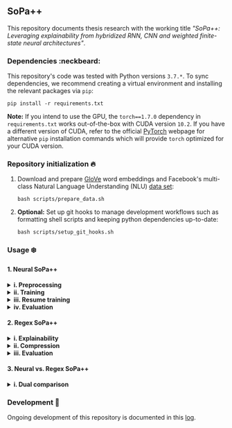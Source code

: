 ## SoPa++

This repository documents thesis research with the working title *"SoPa++: Leveraging explainability from hybridized RNN, CNN and weighted finite-state neural architectures"*.

### Dependencies :neckbeard:

This repository's code was tested with Python versions `3.7.*`. To sync dependencies, we recommend creating a virtual environment and installing the relevant packages via `pip`:

```shell
pip install -r requirements.txt
```

**Note:** If you intend to use the GPU, the `torch==1.7.0` dependency in `requirements.txt` works out-of-the-box with CUDA version `10.2`. If you have a different version of CUDA, refer to the official [PyTorch](https://pytorch.org/get-started/locally/) webpage for alternative `pip` installation commands which will provide `torch` optimized for your CUDA version.

### Repository initialization :fire:

1. Download and prepare [GloVe](https://nlp.stanford.edu/projects/glove/) word embeddings and Facebook's multi-class Natural Language Understanding (NLU) [data set](https://research.fb.com/publications/cross-lingual-transfer-learning-for-multilingual-task-oriented-dialog/):

    ```shell
    bash scripts/prepare_data.sh
    ```

2. **Optional:** Set up git hooks to manage development workflows such as formatting shell scripts and keeping python dependencies up-to-date:

    ```shell
    bash scripts/setup_git_hooks.sh
    ```

### Usage :snowflake:

#### 1. Neural SoPa++

<details><summary><strong>i. Preprocessing</strong></summary>
<p>

For preprocessing Facebook's multi-class NLU data set, we use `src/preprocess_multiclass_nlu.py`:

```
usage: preprocess_multiclass_nlu.py [-h] [--data-directory <dir_path>]
                                    [--disable-upsampling]
                                    [--logging-level {debug,info,warning,error,critical}]
                                    [--truecase]

optional arguments:
  -h, --help            show this help message and exit

optional preprocessing arguments:
  --data-directory      <dir_path>
                        Data directory containing clean input data (default:
                        ./data/facebook_multiclass_nlu/)
  --disable-upsampling  Disable upsampling on the train and validation data
                        sets (default: False)
  --truecase            Retain true casing when preprocessing data. Otherwise
                        data will be lowercased by default (default: False)

optional logging arguments:
  --logging-level       {debug,info,warning,error,critical}
                        Set logging level (default: info)
```

The default workflow cleans the original NLU data, forces it to lowercased format and upsamples all minority classes. To run the default workflow, execute:

```shell
bash scripts/preprocess_multiclass_nlu.sh
```

</p>
</details>

<details><summary><strong>ii. Training</strong></summary>
<p>

For training the neural SoPa++ model, we use `src/train_spp.py`:

```
usage: train_spp.py [-h] --embeddings <file_path> --train-data <file_path>
                    --train-labels <file_path> --valid-data <file_path>
                    --valid-labels <file_path> [--batch-size <int>]
                    [--bias-scale <float>] [--clip-threshold <float>]
                    [--disable-scheduler] [--disable-tqdm] [--dropout <float>]
                    [--epochs <int>] [--evaluation-period <int>] [--gpu]
                    [--gpu-device <str>] [--grid-config <file_path>]
                    [--grid-training] [--learning-rate <float>]
                    [--logging-level {debug,info,warning,error,critical}]
                    [--max-doc-len <int>] [--models-directory <dir_path>]
                    [--no-wildcards] [--num-random-iterations <int>]
                    [--num-train-instances <int>] [--only-epoch-eval]
                    [--patience <int>] [--patterns <str>]
                    [--scheduler-factor <float>] [--scheduler-patience <int>]
                    [--seed <int>]
                    [--semiring {MaxSumSemiring,MaxProductSemiring}]
                    [--static-embeddings] [--tau-threshold <float>]
                    [--torch-num-threads <int>] [--tqdm-update-period <int>]
                    [--wildcard-scale <float>] [--word-dropout <float>]

optional arguments:
  -h, --help               show this help message and exit

optional sopa-architecture arguments:
  --bias-scale             <float>
                           Scale biases by this parameter (default: 1.0)
  --no-wildcards           Do not use wildcard transitions (default: False)
  --patterns               <str>
                           Pattern lengths and counts with the following
                           syntax: PatternLength1-PatternCount1_PatternLength2
                           -PatternCount2_... (default: 6-50_5-50_4-50_3-50)
  --semiring               {MaxSumSemiring,MaxProductSemiring}
                           Specify which semiring to use (default:
                           MaxSumSemiring)
  --static-embeddings      Freeze learning of token embeddings (default:
                           False)
  --tau-threshold          <float>
                           Specify value of STE binarizer tau threshold
                           (default: 0.0)
  --wildcard-scale         <float>
                           Scale wildcard(s) by this parameter (default: None)

required training arguments:
  --embeddings             <file_path>
                           Path to GloVe token embeddings file (default: None)
  --train-data             <file_path>
                           Path to train data file (default: None)
  --train-labels           <file_path>
                           Path to train labels file (default: None)
  --valid-data             <file_path>
                           Path to validation data file (default: None)
  --valid-labels           <file_path>
                           Path to validation labels file (default: None)

optional training arguments:
  --batch-size             <int>
                           Batch size for training (default: 256)
  --clip-threshold         <float>
                           Gradient clipping threshold (default: None)
  --disable-scheduler      Disable learning rate scheduler which reduces
                           learning rate on performance plateau (default:
                           False)
  --dropout                <float>
                           Neuron dropout probability (default: 0.2)
  --epochs                 <int>
                           Maximum number of training epochs (default: 50)
  --evaluation-period      <int>
                           Specify after how many training updates should
                           model evaluation(s) be conducted. Evaluation will
                           always be conducted at the end of epochs (default:
                           100)
  --learning-rate          <float>
                           Learning rate for Adam optimizer (default: 0.001)
  --max-doc-len            <int>
                           Maximum document length allowed (default: None)
  --models-directory       <dir_path>
                           Base directory where all models will be saved
                           (default: ./models)
  --num-train-instances    <int>
                           Maximum number of training instances (default:
                           None)
  --only-epoch-eval        Only evaluate model at the end of epoch, instead of
                           evaluation by updates (default: False)
  --patience               <int>
                           Number of epochs with no improvement after which
                           training will be stopped (default: 10)
  --scheduler-factor       <float>
                           Factor by which the learning rate will be reduced
                           (default: 0.1)
  --scheduler-patience     <int>
                           Number of epochs with no improvement after which
                           learning rate will be reduced (default: 5)
  --seed                   <int>
                           Global random seed for numpy and torch (default:
                           42)
  --word-dropout           <float>
                           Word dropout probability (default: 0.2)

optional grid-training arguments:
  --grid-config            <file_path>
                           Path to grid configuration file (default:
                           ./src/resources/flat_grid_heavy_config.json)
  --grid-training          Use grid-training instead of single-training
                           (default: False)
  --num-random-iterations  <int>
                           Number of random iteration(s) for each grid
                           instance (default: 10)

optional hardware-acceleration arguments:
  --gpu                    Use GPU hardware acceleration (default: False)
  --gpu-device             <str>
                           GPU device specification in case --gpu option is
                           used (default: cuda:0)
  --torch-num-threads      <int>
                           Set the number of threads used for CPU intraop
                           parallelism with PyTorch (default: None)

optional logging arguments:
  --logging-level          {debug,info,warning,error,critical}
                           Set logging level (default: info)

optional progress-bar arguments:
  --disable-tqdm           Disable tqdm progress bars (default: False)
  --tqdm-update-period     <int>
                           Specify after how many training updates should the
                           tqdm progress bar be updated with model diagnostics
                           (default: 5)
```

##### Neural SoPa++ model training

To train a single neural SoPa++ model using our defaults on the CPU, execute:

```shell
bash scripts/train_spp_cpu.sh
```

To train a single neural SoPa++ model using our defaults on a single GPU, execute:

```shell
bash scripts/train_spp_gpu.sh
```

##### Grid-based neural SoPa++ model training

To apply grid-based training on neural SoPa++ models using our defaults on the CPU, execute:

```shell
bash scripts/train_spp_grid_cpu.sh
```

To apply grid-based training on neural SoPa++ models using our defaults on a single GPU, execute:

```shell
bash scripts/train_spp_grid_gpu.sh
```

</p>
</details>

<details><summary><strong>iii. Resume training</strong></summary>
<p>

For resuming the aforementioned training workflow in case of interruptions, we use `src/train_resume_spp.py`:

```
usage: train_resume_spp.py [-h] --model-log-directory <dir_path>
                           [--disable-tqdm] [--gpu] [--gpu-device <str>]
                           [--grid-training]
                           [--logging-level {debug,info,warning,error,critical}]
                           [--torch-num-threads <int>]
                           [--tqdm-update-period <int>]

optional arguments:
  -h, --help             show this help message and exit

required training arguments:
  --model-log-directory  <dir_path>
                         Base model directory containing model data to be
                         resumed for training (default: None)

optional grid-training arguments:
  --grid-training        Use grid-training instead of single-training
                         (default: False)

optional hardware-acceleration arguments:
  --gpu                  Use GPU hardware acceleration (default: False)
  --gpu-device           <str>
                         GPU device specification in case --gpu option is used
                         (default: cuda:0)
  --torch-num-threads    <int>
                         Set the number of threads used for CPU intraop
                         parallelism with PyTorch (default: None)

optional logging arguments:
  --logging-level        {debug,info,warning,error,critical}
                         Set logging level (default: info)

optional progress-bar arguments:
  --disable-tqdm         Disable tqdm progress bars (default: False)
  --tqdm-update-period   <int>
                         Specify after how many training updates should the
                         tqdm progress bar be updated with model diagnostics
                         (default: 5)
```

##### Resume neural SoPa++ model training

To resume training of a single neural SoPa++ model using our defaults on the CPU, execute:

```shell
bash scripts/train_resume_spp_cpu.sh /path/to/model/directory
```

To resume training of a single neural SoPa++ model using our defaults on a single GPU, execute:

```shell
bash scripts/train_resume_spp_gpu.sh /path/to/model/directory
```

##### Resume grid-based neural SoPa++ model training

To resume grid-based training of neural SoPa++ models using our defaults on the CPU, execute:

```shell
bash scripts/train_resume_spp_grid_cpu.sh /path/to/model/directory
```

To resume grid-based training of neural SoPa++ models using our defaults on a single GPU, execute:

```shell
bash scripts/train_resume_spp_grid_gpu.sh /path/to/model/directory
```

</p>
</details>

<details><summary><strong>iv. Evaluation</strong></summary>
<p>

For evaluating a trained neural SoPa++ model, we use `src/evaluate_spp.py`:

```
usage: evaluate_spp.py [-h] --eval-data <file_path> --eval-labels <file_path>
                       --model-checkpoint <glob_path> [--batch-size <int>]
                       [--evaluation-metric {recall,precision,f1-score,accuracy}]
                       [--evaluation-metric-type {weighted avg,macro avg}]
                       [--gpu] [--gpu-device <str>] [--grid-evaluation]
                       [--logging-level {debug,info,warning,error,critical}]
                       [--max-doc-len <int>] [--output-prefix <str>]
                       [--torch-num-threads <int>]

optional arguments:
  -h, --help                show this help message and exit

required evaluation arguments:
  --eval-data               <file_path>
                            Path to evaluation data file (default: None)
  --eval-labels             <file_path>
                            Path to evaluation labels file (default: None)
  --model-checkpoint        <glob_path>
                            Glob path to model checkpoint with '.pt' extension
                            (default: None)

optional evaluation arguments:
  --batch-size              <int>
                            Batch size for evaluation (default: 256)
  --max-doc-len             <int>
                            Maximum document length allowed (default: None)
  --output-prefix           <str>
                            Prefix for output classification report (default:
                            test)

optional grid-evaluation arguments:
  --evaluation-metric       {recall,precision,f1-score,accuracy}
                            Specify which evaluation metric to use for
                            comparison (default: f1-score)
  --evaluation-metric-type  {weighted avg,macro avg}
                            Specify which type of evaluation metric to use
                            (default: weighted avg)
  --grid-evaluation         Use grid-evaluation framework to find/summarize
                            best model (default: False)

optional hardware-acceleration arguments:
  --gpu                     Use GPU hardware acceleration (default: False)
  --gpu-device              <str>
                            GPU device specification in case --gpu option is
                            used (default: cuda:0)
  --torch-num-threads       <int>
                            Set the number of threads used for CPU intraop
                            parallelism with PyTorch (default: None)

optional logging arguments:
  --logging-level           {debug,info,warning,error,critical}
                            Set logging level (default: info)
```

##### Neural SoPa++ model evaluation

To evaluate single or multiple neural SoPa++ model(s) using our defaults on the CPU, execute:

```shell
bash scripts/evaluate_spp_cpu.sh "/glob/to/neural/model/*/checkpoints"
```

To evaluate single or multiple neural SoPa++ model(s) using our defaults on a single GPU, execute:

```shell
bash scripts/evaluate_spp_gpu.sh "/glob/to/neural/model/*/checkpoints"
```

##### Grid-based neural SoPa++ model evaluation

To evaluate grid-based neural SoPa++ models using our defaults on the CPU, execute:

```shell
bash scripts/evaluate_spp_grid_cpu.sh "/glob/to/neural/model/*/checkpoints"
```

To evaluate grid-based neural SoPa++ models using our defaults on a single GPU, execute:

```shell
bash scripts/evaluate_spp_grid_gpu.sh "/glob/to/neural/model/*/checkpoints"
```

</p>
</details>

#### 2. Regex SoPa++

<details><summary><strong>i. Explainability</strong></summary>
<p>

For explaining a neural SoPa++ model by simplifying it into a regex SoPa++ model, we use `src/explain_simplify_regex_spp.py`:

```
usage: explain_simplify_regex_spp.py [-h] --neural-model-checkpoint
                                     <file_path> --train-data <file_path>
                                     --train-labels <file_path> --valid-data
                                     <file_path> --valid-labels <file_path>
                                     [--atol <float>] [--batch-size <int>]
                                     [--disable-tqdm] [--gpu]
                                     [--gpu-device <str>]
                                     [--logging-level {debug,info,warning,error,critical}]
                                     [--max-doc-len <int>]
                                     [--num-train-instances <int>]
                                     [--torch-num-threads <int>]
                                     [--tqdm-update-period <int>]

optional arguments:
  -h, --help                 show this help message and exit

required explainability arguments:
  --neural-model-checkpoint  <file_path>
                             Path to neural model checkpoint with '.pt'
                             extension (default: None)
  --train-data               <file_path>
                             Path to train data file (default: None)
  --train-labels             <file_path>
                             Path to train labels file (default: None)
  --valid-data               <file_path>
                             Path to validation data file (default: None)
  --valid-labels             <file_path>
                             Path to validation labels file (default: None)

optional explainability arguments:
  --atol                     <float>
                             Specify absolute tolerance when comparing
                             equivalences between tensors (default: 1e-06)
  --batch-size               <int>
                             Batch size for explainability (default: 256)
  --max-doc-len              <int>
                             Maximum document length allowed (default: None)
  --num-train-instances      <int>
                             Maximum number of training instances (default:
                             None)

optional hardware-acceleration arguments:
  --gpu                      Use GPU hardware acceleration (default: False)
  --gpu-device               <str>
                             GPU device specification in case --gpu option is
                             used (default: cuda:0)
  --torch-num-threads        <int>
                             Set the number of threads used for CPU intraop
                             parallelism with PyTorch (default: None)

optional logging arguments:
  --logging-level            {debug,info,warning,error,critical}
                             Set logging level (default: info)

optional progress-bar arguments:
  --disable-tqdm             Disable tqdm progress bars (default: False)
  --tqdm-update-period       <int>
                             Specify after how many training updates should
                             the tqdm progress bar be updated with model
                             diagnostics (default: 5)
```

To simplify a single neural SoPa++ model using our defaults on the CPU, execute:

```shell
bash scripts/explain_simplify_regex_spp_cpu.sh /path/to/neural/model/checkpoint
```

To simplify a single neural SoPa++ model using our defaults on a single GPU, execute:

```shell
bash scripts/explain_simplify_regex_spp_gpu.sh /path/to/neural/model/checkpoint
```

</p>
</details>

<details><summary><strong>ii. Compression</strong></summary>
<p>

For compressing a regex SoPa++ model, we use `src/explain_compress_regex_spp.py`:

```
usage: explain_compress_regex_spp.py [-h] --regex-model-checkpoint <file_path>
                                     [--disable-tqdm]
                                     [--logging-level {debug,info,warning,error,critical}]
                                     [--tqdm-update-period <int>]

optional arguments:
  -h, --help                show this help message and exit

required explainability arguments:
  --regex-model-checkpoint  <file_path>
                            Path to regex model with '.pt' extension (default:
                            None)

optional logging arguments:
  --logging-level           {debug,info,warning,error,critical}
                            Set logging level (default: info)

optional progress-bar arguments:
  --disable-tqdm            Disable tqdm progress bars (default: False)
  --tqdm-update-period      <int>
                            Specify after how many training updates should the
                            tqdm progress bar be updated with model
                            diagnostics (default: 5)
```

To compress a single regex SoPa++ model using our defaults on the CPU, execute:

```shell
bash scripts/explain_compress_regex_spp_cpu.sh /path/to/regex/model/checkpoint
```

</p>
</details>

<details><summary><strong>iii. Evaluation</strong></summary>
<p>

For evaluating a regex SoPa++ model, we use `src/evaluate_regex_spp.py`:

```
usage: evaluate_regex_spp.py [-h] --eval-data <file_path> --eval-labels
                             <file_path> --model-checkpoint <glob_path>
                             [--batch-size <int>] [--disable-tqdm] [--gpu]
                             [--gpu-device <str>]
                             [--logging-level {debug,info,warning,error,critical}]
                             [--max-doc-len <int>] [--output-prefix <str>]
                             [--torch-num-threads <int>]
                             [--tqdm-update-period <int>]

optional arguments:
  -h, --help            show this help message and exit

required evaluation arguments:
  --eval-data           <file_path>
                        Path to evaluation data file (default: None)
  --eval-labels         <file_path>
                        Path to evaluation labels file (default: None)
  --model-checkpoint    <glob_path>
                        Glob path to model checkpoint with '.pt' extension
                        (default: None)

optional evaluation arguments:
  --batch-size          <int>
                        Batch size for evaluation (default: 256)
  --max-doc-len         <int>
                        Maximum document length allowed (default: None)
  --output-prefix       <str>
                        Prefix for output classification report (default:
                        test)

optional hardware-acceleration arguments:
  --gpu                 Use GPU hardware acceleration (default: False)
  --gpu-device          <str>
                        GPU device specification in case --gpu option is used
                        (default: cuda:0)
  --torch-num-threads   <int>
                        Set the number of threads used for CPU intraop
                        parallelism with PyTorch (default: None)

optional logging arguments:
  --logging-level       {debug,info,warning,error,critical}
                        Set logging level (default: info)

optional progress-bar arguments:
  --disable-tqdm        Disable tqdm progress bars (default: False)
  --tqdm-update-period  <int>
                        Specify after how many training updates should the
                        tqdm progress bar be updated with model diagnostics
                        (default: 5)
```

To evaluate single or multiple regex SoPa++ model(s) using our defaults on the CPU, execute:

```shell
bash scripts/evaluate_regex_spp_cpu.sh "/glob/to/regex/model/*/checkpoints"
```

To evaluate single or multiple regex SoPa++ model(s) using our defaults on a single GPU, execute:

```shell
bash scripts/evaluate_regex_spp_gpu.sh "/glob/to/regex/model/*/checkpoints"
```

</p>
</details>

#### 3. Neural vs. Regex SoPa++

<details><summary><strong>i. Dual comparison</strong></summary>
<p>

For comparing a neural SoPa++ model and its corresponding regex SoPa++ model counterpart, we use `src/compare_dual_models_spp.py`:

```
usage: compare_dual_models_spp.py [-h] --eval-data <file_path> --eval-labels
                                  <file_path> --neural-model-checkpoint
                                  <file_path> --regex-model-checkpoint
                                  <file_path> [--atol <float>]
                                  [--batch-size <int>] [--disable-tqdm]
                                  [--gpu] [--gpu-device <str>]
                                  [--logging-level {debug,info,warning,error,critical}]
                                  [--max-doc-len <int>]
                                  [--output-dir <dir_path>]
                                  [--output-prefix <str>]
                                  [--torch-num-threads <int>]
                                  [--tqdm-update-period <int>]

optional arguments:
  -h, --help                 show this help message and exit

required evaluation arguments:
  --eval-data                <file_path>
                             Path to evaluation data file (default: None)
  --eval-labels              <file_path>
                             Path to evaluation labels file (default: None)
  --neural-model-checkpoint  <file_path>
                             Path to neural model checkpoint with '.pt'
                             extension (default: None)
  --regex-model-checkpoint   <file_path>
                             Path to regex model checkpoint with '.pt'
                             extension (default: None)

optional evaluation arguments:
  --atol                     <float>
                             Specify absolute tolerance when comparing
                             equivalences between tensors (default: 1e-06)
  --batch-size               <int>
                             Batch size for evaluation (default: 256)
  --max-doc-len              <int>
                             Maximum document length allowed (default: None)
  --output-dir               <dir_path>
                             Specify directory to store output file (default:
                             None)
  --output-prefix            <str>
                             Prefix for output classification report (default:
                             test)

optional hardware-acceleration arguments:
  --gpu                      Use GPU hardware acceleration (default: False)
  --gpu-device               <str>
                             GPU device specification in case --gpu option is
                             used (default: cuda:0)
  --torch-num-threads        <int>
                             Set the number of threads used for CPU intraop
                             parallelism with PyTorch (default: None)

optional logging arguments:
  --logging-level            {debug,info,warning,error,critical}
                             Set logging level (default: info)

optional progress-bar arguments:
  --disable-tqdm             Disable tqdm progress bars (default: False)
  --tqdm-update-period       <int>
                             Specify after how many training updates should
                             the tqdm progress bar be updated with model
                             diagnostics (default: 5)
```

To compare neural and regex SoPa++ model(s) using our defaults on the CPU, execute:

```shell
bash scripts/compare_dual_models_spp_cpu.sh /path/to/neural/model/checkpoint \
  /path/to/regex/model/checkpoint
```

To compare neural and regex SoPa++ model(s) using our defaults on a GPU, execute:

```shell
bash scripts/compare_dual_models_spp_gpu.sh /path/to/neural/model/checkpoint \
  /path/to/regex/model/checkpoint
```

</p>
</details>

### Development :snail:

Ongoing development of this repository is documented in this [log](./docs/develop.md).

